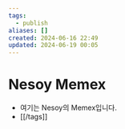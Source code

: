```yaml
---
tags:
  - publish
aliases: []
created: 2024-06-16 22:49
updated: 2024-06-19 00:05
---
```

# Nesoy Memex
- 여기는 Nesoy의 Memex입니다.
- [[/tags]]